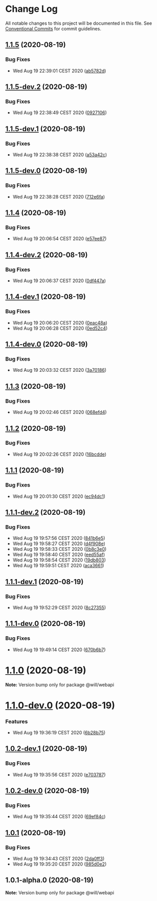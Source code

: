 # Change Log

All notable changes to this project will be documented in this file.
See [Conventional Commits](https://conventionalcommits.org) for commit guidelines.

## [1.1.5](https://github.com/blendsdk/apprelease/compare/@will/webapi@1.1.5-dev.2...@will/webapi@1.1.5) (2020-08-19)


### Bug Fixes

* Wed Aug 19 22:39:01 CEST 2020 ([ab5782d](https://github.com/blendsdk/apprelease/commit/ab5782daa0e1957d5eab9f90f7ef0d4b35767e1c))





## [1.1.5-dev.2](https://github.com/blendsdk/apprelease/compare/@will/webapi@1.1.5-dev.1...@will/webapi@1.1.5-dev.2) (2020-08-19)


### Bug Fixes

* Wed Aug 19 22:38:49 CEST 2020 ([0927106](https://github.com/blendsdk/apprelease/commit/0927106f29e3aa25bf3d063bcd934f267dd7690c))





## [1.1.5-dev.1](https://github.com/blendsdk/apprelease/compare/@will/webapi@1.1.5-dev.0...@will/webapi@1.1.5-dev.1) (2020-08-19)


### Bug Fixes

* Wed Aug 19 22:38:38 CEST 2020 ([a53a42c](https://github.com/blendsdk/apprelease/commit/a53a42ca8d397e7ddba0760963c6b3ae7ca35ac1))





## [1.1.5-dev.0](https://github.com/blendsdk/apprelease/compare/@will/webapi@1.1.4...@will/webapi@1.1.5-dev.0) (2020-08-19)


### Bug Fixes

* Wed Aug 19 22:38:28 CEST 2020 ([712e6fa](https://github.com/blendsdk/apprelease/commit/712e6faf62c5e211cec881c6970f55ad528a9bbe))





## [1.1.4](https://github.com/blendsdk/apprelease/compare/@will/webapi@1.1.4-dev.2...@will/webapi@1.1.4) (2020-08-19)


### Bug Fixes

* Wed Aug 19 20:06:54 CEST 2020 ([e57ee87](https://github.com/blendsdk/apprelease/commit/e57ee870844264abf01bb192c3d166edc1937e01))





## [1.1.4-dev.2](https://github.com/blendsdk/apprelease/compare/@will/webapi@1.1.4-dev.1...@will/webapi@1.1.4-dev.2) (2020-08-19)


### Bug Fixes

* Wed Aug 19 20:06:37 CEST 2020 ([0df447a](https://github.com/blendsdk/apprelease/commit/0df447a22ab09f0517ab270ca28ba73a51c44130))





## [1.1.4-dev.1](https://github.com/blendsdk/apprelease/compare/@will/webapi@1.1.4-dev.0...@will/webapi@1.1.4-dev.1) (2020-08-19)


### Bug Fixes

* Wed Aug 19 20:06:20 CEST 2020 ([0eac48a](https://github.com/blendsdk/apprelease/commit/0eac48a68ae1b1e8d915f7f88bdae69ae1f1a66b))
* Wed Aug 19 20:06:28 CEST 2020 ([0ed52c4](https://github.com/blendsdk/apprelease/commit/0ed52c458dcc44481e32f4de2be435ec6696e12a))





## [1.1.4-dev.0](https://github.com/blendsdk/apprelease/compare/@will/webapi@1.1.3...@will/webapi@1.1.4-dev.0) (2020-08-19)


### Bug Fixes

* Wed Aug 19 20:03:32 CEST 2020 ([3a70186](https://github.com/blendsdk/apprelease/commit/3a701868c633da2a325df8f44767a5642c6565d7))





## [1.1.3](https://github.com/blendsdk/apprelease/compare/@will/webapi@1.1.2...@will/webapi@1.1.3) (2020-08-19)


### Bug Fixes

* Wed Aug 19 20:02:46 CEST 2020 ([068efd4](https://github.com/blendsdk/apprelease/commit/068efd4ed4f868f65051f57d86f04aed254b6da6))





## [1.1.2](https://github.com/blendsdk/apprelease/compare/@will/webapi@1.1.1...@will/webapi@1.1.2) (2020-08-19)


### Bug Fixes

* Wed Aug 19 20:02:26 CEST 2020 ([16bcdde](https://github.com/blendsdk/apprelease/commit/16bcdde97b3681860f56b2d0d8f4fc39e9baf34b))





## [1.1.1](https://github.com/blendsdk/apprelease/compare/@will/webapi@1.1.1-dev.2...@will/webapi@1.1.1) (2020-08-19)


### Bug Fixes

* Wed Aug 19 20:01:30 CEST 2020 ([ec94dc1](https://github.com/blendsdk/apprelease/commit/ec94dc152ef9f060d85ae73b5d0102d7b535f48c))





## [1.1.1-dev.2](https://github.com/blendsdk/apprelease/compare/@will/webapi@1.1.1-dev.1...@will/webapi@1.1.1-dev.2) (2020-08-19)


### Bug Fixes

* Wed Aug 19 19:57:56 CEST 2020 ([841b6e5](https://github.com/blendsdk/apprelease/commit/841b6e597441131d632c95bab40a8763a371c862))
* Wed Aug 19 19:58:27 CEST 2020 ([d4f908e](https://github.com/blendsdk/apprelease/commit/d4f908edd8c9ddf0c8a202ded9827be15afbcc3f))
* Wed Aug 19 19:58:33 CEST 2020 ([0b8c3e0](https://github.com/blendsdk/apprelease/commit/0b8c3e06c4f8486c2f4fd7ff26cf77a684187c34))
* Wed Aug 19 19:58:40 CEST 2020 ([eed55af](https://github.com/blendsdk/apprelease/commit/eed55afcc7bf6fae3b9e33c4b7eb2e0751e3445a))
* Wed Aug 19 19:58:54 CEST 2020 ([19db803](https://github.com/blendsdk/apprelease/commit/19db803af8c3aaed88a0725f172b70ff2de26653))
* Wed Aug 19 19:59:51 CEST 2020 ([aca3661](https://github.com/blendsdk/apprelease/commit/aca3661fc2f13478363935b121bbeea2ca458b6c))





## [1.1.1-dev.1](https://github.com/blendsdk/apprelease/compare/@will/webapi@1.1.1-dev.0...@will/webapi@1.1.1-dev.1) (2020-08-19)


### Bug Fixes

* Wed Aug 19 19:52:29 CEST 2020 ([8c27355](https://github.com/blendsdk/apprelease/commit/8c27355a08f15d29f3592d515135e9c9b7b60d74))





## [1.1.1-dev.0](https://github.com/blendsdk/apprelease/compare/@will/webapi@1.1.0...@will/webapi@1.1.1-dev.0) (2020-08-19)


### Bug Fixes

* Wed Aug 19 19:49:14 CEST 2020 ([670b6b7](https://github.com/blendsdk/apprelease/commit/670b6b72c1cbead1c97db64e68d62e11c6dbe6b2))





# [1.1.0](https://github.com/blendsdk/apprelease/compare/@will/webapi@1.1.0-dev.0...@will/webapi@1.1.0) (2020-08-19)

**Note:** Version bump only for package @will/webapi





# [1.1.0-dev.0](https://github.com/blendsdk/apprelease/compare/@will/webapi@1.0.2-dev.1...@will/webapi@1.1.0-dev.0) (2020-08-19)


### Features

* Wed Aug 19 19:36:19 CEST 2020 ([6b28b75](https://github.com/blendsdk/apprelease/commit/6b28b7556d661b5578e020a140e57b3e2a9795e2))





## [1.0.2-dev.1](https://github.com/blendsdk/apprelease/compare/@will/webapi@1.0.2-dev.0...@will/webapi@1.0.2-dev.1) (2020-08-19)


### Bug Fixes

* Wed Aug 19 19:35:56 CEST 2020 ([e703787](https://github.com/blendsdk/apprelease/commit/e703787394cdc79bb783944414317565fd389db1))





## [1.0.2-dev.0](https://github.com/blendsdk/apprelease/compare/@will/webapi@1.0.1...@will/webapi@1.0.2-dev.0) (2020-08-19)


### Bug Fixes

* Wed Aug 19 19:35:44 CEST 2020 ([69ef84c](https://github.com/blendsdk/apprelease/commit/69ef84c1db9f755d84abd02bd7242a9bcea88d10))





## [1.0.1](https://github.com/blendsdk/apprelease/compare/@will/webapi@1.0.1-alpha.0...@will/webapi@1.0.1) (2020-08-19)


### Bug Fixes

* Wed Aug 19 19:34:43 CEST 2020 ([2da0ff3](https://github.com/blendsdk/apprelease/commit/2da0ff37b919b91256ff392f5b1f06d0a6f20bc7))
* Wed Aug 19 19:35:20 CEST 2020 ([985d0e2](https://github.com/blendsdk/apprelease/commit/985d0e27fb0c59ae4817fcd3527a2c8f05f493a2))





## 1.0.1-alpha.0 (2020-08-19)

**Note:** Version bump only for package @will/webapi
